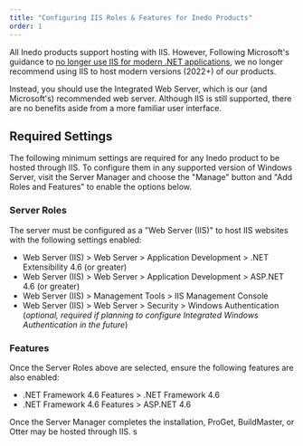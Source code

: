 ```yaml
---
title: "Configuring IIS Roles & Features for Inedo Products"
order: 1
---
```


All Inedo products support hosting with IIS. However, Following Microsoft's guidance to [no longer use IIS for modern .NET applications](https://learn.microsoft.com/en-us/aspnet/core/fundamentals/servers/kestrel), we no longer recommend using IIS to host modern versions (2022+) of our products.  

Instead, you should use the Integrated Web Server, which is our (and Microsoft's) recommended web server. Although IIS is still supported, there are no benefits aside from a more familiar user interface.


## Required Settings

The following minimum settings are required for any Inedo product to be hosted through IIS. To configure them in any supported version of Windows Server, visit the Server Manager and choose the "Manage" button and "Add Roles and Features" to enable the options below.

### Server Roles

The server must be configured as a "Web Server (IIS)" to host IIS websites with the following settings enabled:

 - Web Server (IIS) > Web Server > Application Development > .NET Extensibility 4.6 (or greater)
 - Web Server (IIS) > Web Server > Application Development > ASP.NET 4.6 (or greater)
 - Web Server (IIS) > Management Tools > IIS Management Console
 - Web Server (IIS) > Web Server > Security > Windows Authentication (*optional, required if planning to configure Integrated Windows Authentication in the future*)

### Features

Once the Server Roles above are selected, ensure the following features are also enabled:

 - .NET Framework 4.6 Features > .NET Framework 4.6
 - .NET Framework 4.6 Features > ASP.NET 4.6

Once the Server Manager completes the installation, ProGet, BuildMaster, or Otter may be hosted through IIS. s